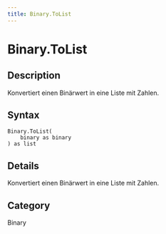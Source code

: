 ```yaml
---
title: Binary.ToList
---
```


# Binary.ToList


## Description

Konvertiert einen Binärwert in eine Liste mit Zahlen.


## Syntax

```powerquery
Binary.ToList(
    binary as binary
) as list
```


## Details

Konvertiert einen Binärwert in eine Liste mit Zahlen.



## Category
Binary
